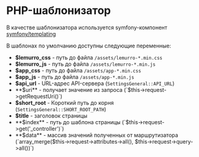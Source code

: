 # PHP-шаблонизатор

В качестве шаблонизатора используется symfony-компонент [symfony/templating](https://github.com/symfony/templating)

В шаблонах по умолчанию доступны следующие переменные:
- **$lemurro_css** - путь до файла `/assets/lemurro-*.min.css`
- **$lemurro_js** - путь до файла `/assets/lemurro-*.min.js`
- **$app_css** - путь до файла `/assets/app-*.min.css`
- **$app_js** - путь до файла `/assets/app-*.min.js`
- **$api_url** - URL-адрес API-сервера (`SettingsGeneral::API_URL`)
- **$uri** - получает значение из запроса (`$this->request->getRequestUri()`)
- **$short_root** - Короткий путь до корня (`SettingsGeneral::SHORT_ROOT_PATH`)
- **$title** - заголовок страницы
- **$index** - путь до шаблона страницы (`$this->request->get('_controller')`)
- **$data** - массив значений полученных от маршрутизатора (`array_merge($this->request->attributes->all(), $this->request->query->all())`)